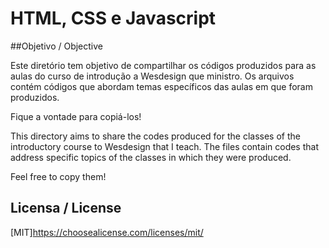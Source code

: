 # HTML, CSS e Javascript

##Objetivo / Objective

Este diretório tem objetivo de compartilhar os códigos produzidos para as aulas do curso de introdução a Wesdesign que ministro.
Os arquivos contém códigos que abordam temas específicos das aulas em que foram produzidos.

Fique a vontade para copiá-los!


This directory aims to share the codes produced for the classes of the introductory course to Wesdesign that I teach.
The files contain codes that address specific topics of the classes in which they were produced.

Feel free to copy them!

## Licensa / License
[MIT]https://choosealicense.com/licenses/mit/
